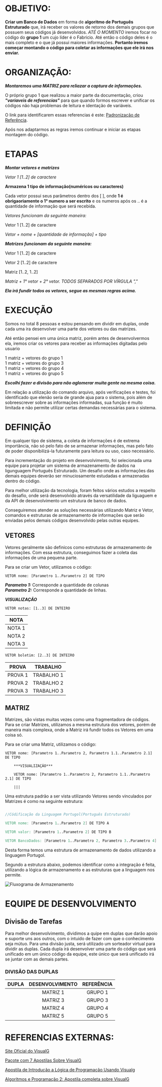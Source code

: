 # OBJETIVO:
**Criar um Banco de Dados** em forma de **algoritmo de Português Estruturado** que, irá receber os valores de retorno dos demais grupos que possuem seus códigos já desenvolvidos. *_ATÉ O MOMENTO_* iremos focar no código do **grupo 1** um cujo líder é o Fabricio. Até então o código deles é o mais completo e o que já possui maiores informações. **Portanto iremos começar montando o código para coletar as informações que ele irá nos enviar.**

# ORGANIZAÇÃO:
**_Montaremos uma  MATRIZ para reliazar a captura de informações._**

O próprio grupo 1 que realizou a maior parte da documentação, criou ***"variaveis de referencias"*** para que quando formos escrever e unificar os códigos não haja problemas de leitura e identação de variáveis.

O link para identificarem essas referencias é este: [Padronização de Referência](https://github.com/MacMenez/RECEITA-FEDERAL/blob/master/Padronizacao.md).


Após nos adaptarmos as regras iremos continuar e iniciar as etapas montagem do código.

# ETAPAS
**_Montar vetores e matrizes_**

*_Vetor 1 [1..2] de caractere_*

**Armazena 1 tipo de informação(numéricos ou caracteres)**

Cada vetor possui seus parâmetros dentro dos [ ], onde **1 é obrigaoriamente o 1° numero a ser escrito** e os numeros após os .. é a quantidade de informação que será recebida.

*_Vetores funcionam da seguinte maneira:_*

Vetor 1 [1..2] de caractere

*_Vetor + nome + [quantidade de informação] + tipo_*


**_Matrizes funcionam da seguinte maneira:_**

Vetor 1 [1..2] de caractere

Vetor 2 [1..2] de caractere

Matriz [1..2, 1..2]

*_Matriz + 1° vetor + 2° vetor. TODOS SEPARADOS POR VÍRGULA ","_*

**_Ela irá fundir todos os vetores, segue as mesmas regras acima._**

# EXECUÇÃO

Somos no total 8 pessoas e estou pensando em dividir em duplas, onde cada uma ira desenvolver uma parte dos vetores ou das matrizes.

Até então pensei em uma única matriz, porém antes de desenvolvermos ela, iremos criar os vetores para receber as informações digitadas pelo usuario

1 matriz + vetores do grupo 1  
1 matriz + vetores do grupo 3  
1 matriz + vetores do grupo 4  
1 matriz + vetores do grupo 5

**_Escolhi fazer a divisão para não aglomerar muita gente na mesma coisa._**

Em relação a utilização do comando arquivo, após verificações e testes, foi identificado que elenão seria de grande ajua para o sistema, pois além de sobreescrever sobre as informações informadas, sua função é muito limitada e não permite utilizar certas demandas necessárias para o sistema.

# DEFINIÇÃO
Em qualquer tipo de sistema, a coleta de informações é de extrema importância, não só pelo fato de se armazenar informações, mas pelo fato de poder disponibilizá-la futuramente para leitura ou uso, caso necessário.

Para incrementação do projeto em desenvolvimento, foi selecionada uma equipe para projetar um sistema de armazenamento de dados na ligunguagem Português Estruturado. Um desafio onde as informações das demais equipes deverão ser minuciosamente estudadas e armazenadas dentro do código. 

Para melhor utilização da tecnologia, foram feitos vários estudos a respeito do desafio, onde será desenvolvido através da versatilidade da liguaguem e da API de desenvolvimento um estrutura de banco de dados.

Conseguiremos atender as soluções necessárias utilizando Matriz e Vetor, comandos e estruturas de armazenamento de informações que serão enviadas pelos demais códigos desenvolvido pelas outras equipes. 

## VETORES
Vetores geralmente são definicos como estruturas de armazenamento de informações. Com essa estrutura, conseguimos fazer a coleta das informações de uma pequena parte. 

Para se criar um Vetor, utilizamos o código:  

``VETOR nome: [Parametro 1..Parametro 2] DE TIPO``

**_Parametro 1:_** Corresponde a quantidade de colunas  
**_Parametro 2:_** Corresponde a quantidade de linhas.  

***VISUALIZAÇÃO***

``VETOR notas: [1..3] DE INTEIRO``  

| NOTA   | 
| :--:   | 
| NOTA 1 |
| NOTA 2 |
| NOTA 3 |


``VETOR boletim: [2..3] DE INTEIRO``

|  PROVA  |  TRABALHO  |
| :----:  | :--------: |
| PROVA 1 | TRABALHO 1 |
| PROVA 2 | TRABALHO 2 |
| PROVA 3 | TRABALHO 3 |

## MATRIZ
Matrizes, são vistas muitas vezes como uma fragmentadora de códigos. Para se criar Matrizes, utilizamos a mesma estrutura dos vetores, porém de maneira mais complexa, onde a Matriz irá fundir todos os Vetores em uma coisa só. 

Para se criar uma Matriz, utilizamos o código:

```VETOR nome: [Parametro 1..Parametro 2, Parametro 1.1..Parametro 2.1] DE TIPO```

        ***VISUALIZAÇÃO***

        VETOR nome: [Parametro 1..Parametro 2, Parametro 1.1..Parametro 2.1] DE TIPO

        |||

Uma estrutura padrão a ser vista utilizando Vetores sendo vinculados por Matrizes é como na seguinte estrutura:  

```v

//Códificação da Linguagem Portugol(Português Estruturado)

VETOR nome: [Parametro 1..Parametro 2] DE TIPO A

VETOR valor: [Parametro 1..Parametro 2] DE TIPO B

VETOR BancoDados: [Parametro 1..Parametro 2, Parametro 3..Parametro 4] DE TIPO AB

```

Desta forma temos uma estrutura de armazenamento de dados utilizando a linguagem Portugol.

Segundo a estrutura abaixo, podemos identificar como a integração é feita, utilizando a lógica de armazenamento e as estruturas que a linguagem nos permite.

![Fluxograma de Armazenamento](\_img-BD\...)

# EQUIPE DE DESENVOLVIMENTO

## Divisão de Tarefas

Para melhor desenvolvimento, dividimos a quipe em duplas que darão apoio e suporte uns aos outros, com o intuido de fazer com que o conhecimento seja mútuo. Para uma divisão justa, será utilizado um sorteador virtual para dividir as duplas. Cada dupla irá desenvolver uma parte do código que será unificado em um único código da equipe, este único que será unificado irá se juntar com as demais partes.

### DIVISÃO DAS DUPLAS

| DUPLA | DESENVOLVIMENTO | REFERÊNCIA |
| :---: | :-------------: | :--------: |
| | MATRIZ 1 | GRUPO 1
| | MATRIZ 3 | GRUPO 3
| | MATRIZ 4 | GRUPO 4
| | MATRIZ 5 | GRUPO 5


# REFERENCIAS EXTERNAS:

[Site Oficial do VisualG](http://apoioinformatica.inf.br/produtos/visualg/)
  
[Pacote com 7 Apostilas Sobre VisualG](http://tinotec.com.br/blog/download-apostilas-visualg/)

[Apostila de Introdução a Lógica de Programação Usando Visualg](https://silo.tips/download/apostila-de-introduao-a-logica-de-programaao-usando-visualg-por-msc-jaqueline-so) 

[Algoritmos e Programação 2: Apostila completa sobre VisualG](https://www.passeidireto.com/arquivo/1896056/apostila-completa-sobre-visual-g)